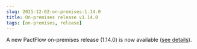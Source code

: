 ```yaml
---
slug: 2021-12-02-on-premises-1.14.0
title: On-premises release v1.14.0
tags: [on-premises, release]
---
```


A new PactFlow on-premises release (1.14.0) is now available ([see details](https://docs.pactflow.io/docs/on-premises/releases/1.14.0)).
